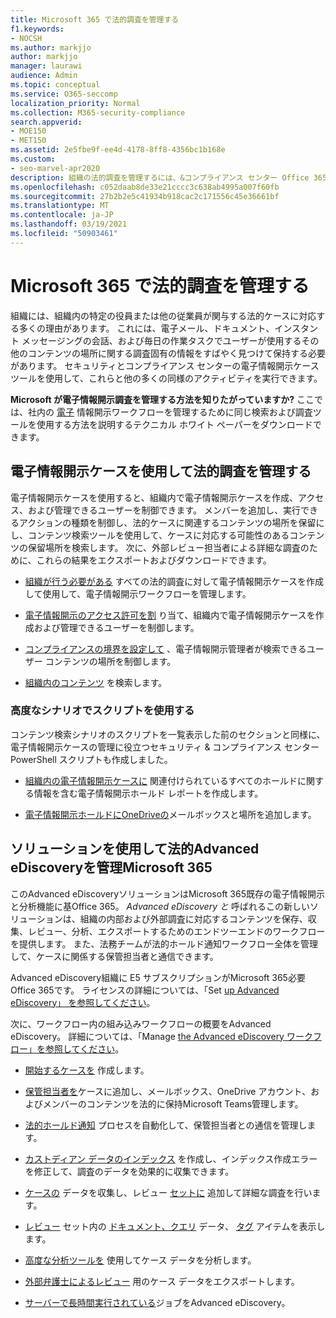```yaml
---
title: Microsoft 365 で法的調査を管理する
f1.keywords:
- NOCSH
ms.author: markjjo
author: markjjo
manager: laurawi
audience: Admin
ms.topic: conceptual
ms.service: O365-seccomp
localization_priority: Normal
ms.collection: M365-security-compliance
search.appverid:
- MOE150
- MET150
ms.assetid: 2e5fbe9f-ee4d-4178-8ff8-4356bc1b168e
ms.custom:
- seo-marvel-apr2020
description: 組織の法的調査を管理するには、&コンプライアンス センター Office 365電子情報開示ケースを使用します。
ms.openlocfilehash: c052daab8de33e21cccc3c638ab4995a007f60fb
ms.sourcegitcommit: 27b2b2e5c41934b918cac2c171556c45e36661bf
ms.translationtype: MT
ms.contentlocale: ja-JP
ms.lasthandoff: 03/19/2021
ms.locfileid: "50903461"
---
```

# <a name="manage-legal-investigations-in-microsoft-365"></a>Microsoft 365 で法的調査を管理する

組織には、組織内の特定の役員または他の従業員が関与する法的ケースに対応する多くの理由があります。 これには、電子メール、ドキュメント、インスタント メッセージングの会話、および毎日の作業タスクでユーザーが使用するその他のコンテンツの場所に関する調査固有の情報をすばやく見つけて保持する必要があります。 セキュリティとコンプライアンス センターの電子情報開示ケース ツールを使用して、これらと他の多くの同様のアクティビティを実行できます。
  
**Microsoft が電子情報開示調査を管理する方法を知りたがっていますか?** ここでは、社内の [電子](https://go.microsoft.com/fwlink/?linkid=852161) 情報開示ワークフローを管理するために同じ検索および調査ツールを使用する方法を説明するテクニカル ホワイト ペーパーをダウンロードできます。

## <a name="manage-legal-investigations-with-ediscovery-cases"></a>電子情報開示ケースを使用して法的調査を管理する

電子情報開示ケースを使用すると、組織内で電子情報開示ケースを作成、アクセス、および管理できるユーザーを制御できます。 メンバーを追加し、実行できるアクションの種類を制御し、法的ケースに関連するコンテンツの場所を保留にし、コンテンツ検索ツールを使用して、ケースに対応する可能性のあるコンテンツの保留場所を検索します。 次に、外部レビュー担当者による詳細な調査のために、これらの結果をエクスポートおよびダウンロードできます。
  
- [組織が行う必要がある](./get-started-core-ediscovery.md) すべての法的調査に対して電子情報開示ケースを作成して使用して、電子情報開示ワークフローを管理します。

- [電子情報開示のアクセス許可を割](assign-ediscovery-permissions.md) り当て、組織内で電子情報開示ケースを作成および管理できるユーザーを制御します。

- [コンプライアンスの境界を設定して](set-up-compliance-boundaries.md) 、電子情報開示管理者が検索できるユーザー コンテンツの場所を制御します。

- [組織内のコンテンツ](search-for-content.md) を検索します。

### <a name="use-scripts-for-advanced-scenarios"></a>高度なシナリオでスクリプトを使用する

コンテンツ検索シナリオのスクリプトを一覧表示した前のセクションと同様に、電子情報開示ケースの管理に役立つセキュリティ & コンプライアンス センター PowerShell スクリプトも作成しました。
  
- [組織内の電子情報開示ケースに](create-a-report-on-holds-in-ediscovery-cases.md) 関連付けられているすべてのホールドに関する情報を含む電子情報開示ホールド レポートを作成します。

- [電子情報開示ホールドにOneDriveの](use-a-script-to-add-users-to-a-hold-in-ediscovery.md)メールボックスと場所を追加します。
  
## <a name="manage-legal-investigations-with-the-advanced-ediscovery-solution-in-microsoft-365"></a>ソリューションを使用して法的Advanced eDiscoveryを管理Microsoft 365

このAdvanced eDiscoveryソリューションはMicrosoft 365既存の電子情報開示と分析機能に基Office 365。 *Advanced eDiscovery と* 呼ばれるこの新しいソリューションは、組織の内部および外部調査に対応するコンテンツを保存、収集、レビュー、分析、エクスポートするためのエンドツーエンドのワークフローを提供します。 また、法務チームが法的ホールド通知ワークフロー全体を管理して、ケースに関係する保管担当者と通信できます。

Advanced eDiscovery組織に E5 サブスクリプションがMicrosoft 365必要Office 365です。 ライセンスの詳細については、「Set [up Advanced eDiscovery」 を参照してください](get-started-with-advanced-ediscovery.md#step-1-verify-and-assign-appropriate-licenses)。

次に、ワークフロー内の組み込みワークフローの概要をAdvanced eDiscovery。 詳細については、「Manage [the Advanced eDiscovery ワークフロー」を参照してください](create-and-manage-advanced-ediscoveryv2-case.md#manage-the-workflow)。

- [開始するケースを](create-and-manage-advanced-ediscoveryv2-case.md#create-a-case) 作成します。

- [保管担当者を](managing-custodians.md)ケースに追加し、メールボックス、OneDrive アカウント、およびメンバーのコンテンツを法的に保持Microsoft Teams管理します。

- [法的ホールド通知](managing-custodian-communications.md) プロセスを自動化して、保管担当者との通信を管理します。

- [カストディアン データのインデックス](processing-data-for-case.md) を作成し、インデックス作成エラーを修正して、調査のデータを効果的に収集できます。

- [ケースの](collecting-data-for-ediscovery.md) データを収集し、レビュー [セットに](collecting-data-for-ediscovery.md#add-search-results-to-a-review-set) 追加して詳細な調査を行います。

- [レビュー](view-documents-in-review-set.md) セット内の [ドキュメント、クエリ](review-set-search.md) データ、 [タグ](tagging-documents.md) アイテムを表示します。

- [高度な分析ツールを](analyzing-data-in-review-set.md) 使用してケース データを分析します。

- [外部弁護士によるレビュー](exporting-data-ediscover20.md) 用のケース データをエクスポートします。

- [サーバーで長時間実行されている](managing-jobs-ediscovery20.md)ジョブをAdvanced eDiscovery。